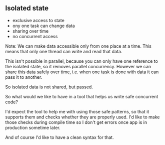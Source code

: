 ## Isolated state

- exclusive access to state
- ony one task can change data
- sharing over time
- no concurrent access

Note:
We can make data accessible only from one place at a time.
This means that only one thread can write and read that data.

This isn't possible in parallel, because you can only have one reference to
the isolated state, so it removes parallel concurrency. However we can share this data
safely over time, i.e. when one task is done with data it can pass it to another.

So isolated data is not shared, but passed.

So what would we like to have in a tool that helps us write safe concurrent code?

I'd expect the tool to help me with using those safe patterns, so that it supports them
and checks whether they are properly used. I'd like to make those checks during compile time
so I don't get errors once app is in production sometime later.

And of course I'd like to have a clean syntax for that.
